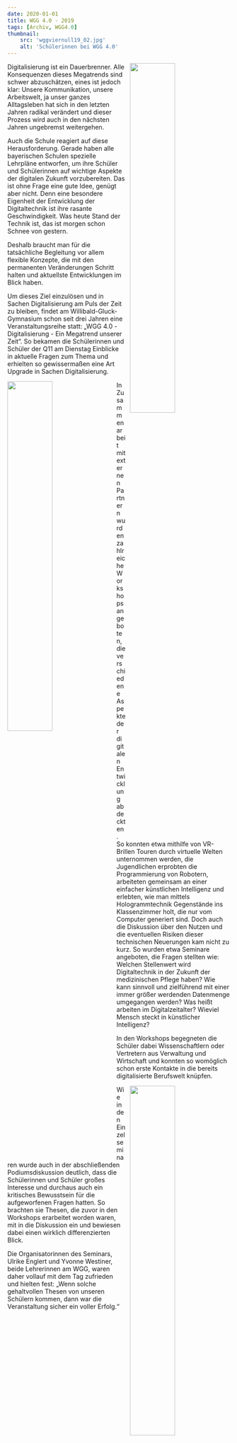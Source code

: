 ```yaml
---
date: 2020-01-01
title: WGG 4.0 - 2019
tags: [Archiv, WGG4.0]
thumbnail: 
    src: 'wggviernull19_02.jpg'
    alt: 'Schülerinnen bei WGG 4.0' 
---
```

<img src = "/images/wggviernull19_01.jpg" style ="float:right;width: 45%; margin-left:10px">

Digitalisierung ist ein Dauerbrenner. Alle Konsequenzen dieses Megatrends sind schwer abzuschätzen, eines ist jedoch klar: Unsere Kommunikation, unsere Arbeitswelt, ja unser ganzes Alltagsleben hat sich in den letzten Jahren radikal verändert und dieser Prozess wird auch in den nächsten Jahren ungebremst weitergehen.

Auch die Schule reagiert auf diese Herausforderung. Gerade haben alle bayerischen Schulen spezielle Lehrpläne entworfen, um ihre Schüler und Schülerinnen auf wichtige Aspekte der digitalen Zukunft vorzubereiten. Das ist ohne Frage eine gute Idee,  genügt aber nicht. Denn eine besondere Eigenheit der Entwicklung der Digitaltechnik ist ihre rasante Geschwindigkeit. Was heute Stand der Technik ist, das ist morgen schon Schnee von gestern. 

Deshalb braucht man für die tatsächliche Begleitung vor allem flexible Konzepte, die mit den permanenten Veränderungen Schritt halten und aktuellste Entwicklungen im Blick haben.

Um dieses Ziel einzulösen und in Sachen Digitalisierung am Puls der Zeit zu bleiben, findet am Willibald-Gluck-Gymnasium schon seit drei Jahren eine Veranstaltungsreihe statt: „WGG 4.0 -Digitalisierung - Ein Megatrend unserer Zeit“. So bekamen die Schülerinnen und Schüler der Q11 am Dienstag Einblicke in aktuelle Fragen zum Thema und erhielten so gewissermaßen eine Art Upgrade in Sachen Digitalisierung.

<img src = "/images/wggviernull19_02.jpg" style ="float:left;width: 45%; margin-right:20px">

In Zusammenarbeit mit externen Partnern wurden zahlreiche Workshops angeboten, die verschiedene Aspekte der digitalen Entwicklung abdeckten. So konnten etwa mithilfe von VR-Brillen Touren durch virtuelle Welten unternommen werden, die Jugendlichen erprobten die Programmierung von Robotern, arbeiteten gemeinsam an einer einfacher künstlichen Intelligenz und erlebten, wie man mittels Hologrammtechnik Gegenstände ins Klassenzimmer holt, die nur vom Computer generiert sind. Doch auch die Diskussion über den Nutzen und die eventuellen Risiken dieser technischen Neuerungen kam nicht zu kurz. So wurden etwa Seminare angeboten, die Fragen stellten wie: Welchen Stellenwert wird Digitaltechnik in der Zukunft der medizinischen Pflege haben? Wie kann sinnvoll und zielführend mit einer immer größer werdenden Datenmenge umgegangen werden? Was heißt arbeiten im Digitalzeitalter? Wieviel Mensch steckt in künstlicher Intelligenz? 

In den Workshops begegneten die Schüler dabei Wissenschaftlern oder Vertretern aus Verwaltung und Wirtschaft und konnten so womöglich schon erste Kontakte in die bereits digitalisierte Berufswelt knüpfen.

<img src = "/images/wggviernull19_03.jpg" style ="float:right;width: 45%; margin-left:10px">

Wie in den Einzelseminaren wurde auch in der abschließenden Podiumsdiskussion deutlich, dass die Schülerinnen und Schüler großes Interesse und durchaus auch ein kritisches Bewusstsein für die aufgeworfenen Fragen hatten. So brachten sie Thesen, die zuvor in den Workshops erarbeitet worden waren, mit in die Diskussion ein und bewiesen dabei einen wirklich differenzierten Blick. 

Die Organisatorinnen des Seminars, Ulrike Englert und Yvonne Westiner, beide Lehrerinnen am WGG, waren daher vollauf mit dem Tag zufrieden und hielten fest: „Wenn solche gehaltvollen Thesen von unseren Schülern kommen, dann war die Veranstaltung sicher ein voller Erfolg.“